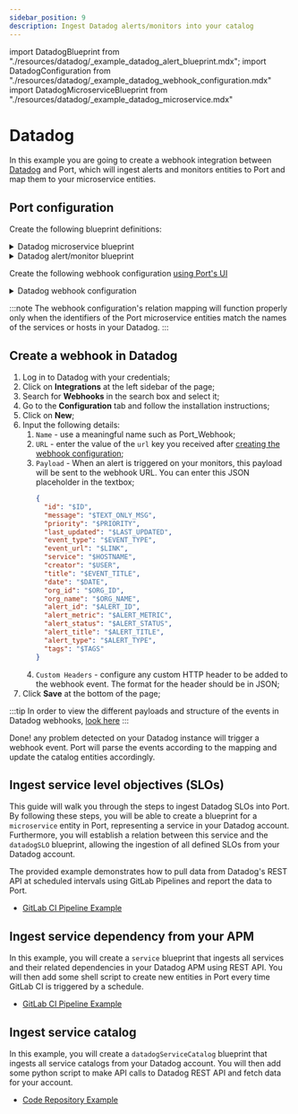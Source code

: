 ```yaml
---
sidebar_position: 9
description: Ingest Datadog alerts/monitors into your catalog
---
```


import DatadogBlueprint from "./resources/datadog/\_example_datadog_alert_blueprint.mdx";
import DatadogConfiguration from "./resources/datadog/\_example_datadog_webhook_configuration.mdx"
import DatadogMicroserviceBlueprint from "./resources/datadog/\_example_datadog_microservice.mdx"

# Datadog

In this example you are going to create a webhook integration between [Datadog](https://www.datadoghq.com/) and Port, which will ingest alerts and monitors entities to Port and map them to your microservice entities.

## Port configuration

Create the following blueprint definitions:

<details>
<summary>Datadog microservice blueprint</summary>
<DatadogMicroserviceBlueprint/>
</details>

<details>
<summary>Datadog alert/monitor blueprint</summary>
<DatadogBlueprint/>
</details>

Create the following webhook configuration [using Port's UI](/build-your-software-catalog/sync-data-to-catalog/webhook/?operation=ui#configuring-webhook-endpoints)

<details>
<summary>Datadog webhook configuration</summary>

1. **Basic details** tab - fill the following details:
   1. Title : `Datadog Alert Mapper`;
   2. Identifier : `datadog_alert_mapper`;
   3. Description : `A webhook configuration for alerts/monitors events from Datadog`;
   4. Icon : `Datadog`;
2. **Integration configuration** tab - fill the following JQ mapping:

   <DatadogConfiguration/>

3. Click **Save** at the bottom of the page.

</details>

:::note
The webhook configuration's relation mapping will function properly only when the identifiers of the Port microservice entities match the names of the services or hosts in your Datadog.
:::

## Create a webhook in Datadog

1. Log in to Datadog with your credentials;
2. Click on **Integrations** at the left sidebar of the page;
3. Search for **Webhooks** in the search box and select it;
4. Go to the **Configuration** tab and follow the installation instructions;
5. Click on **New**;
6. Input the following details:
   1. `Name` - use a meaningful name such as Port_Webhook;
   2. `URL` - enter the value of the `url` key you received after [creating the webhook configuration](../webhook.md#configuring-webhook-endpoints);
   3. `Payload` - When an alert is triggered on your monitors, this payload will be sent to the webhook URL. You can enter this JSON placeholder in the textbox;
      ```json showLineNumbers
      {
        "id": "$ID",
        "message": "$TEXT_ONLY_MSG",
        "priority": "$PRIORITY",
        "last_updated": "$LAST_UPDATED",
        "event_type": "$EVENT_TYPE",
        "event_url": "$LINK",
        "service": "$HOSTNAME",
        "creator": "$USER",
        "title": "$EVENT_TITLE",
        "date": "$DATE",
        "org_id": "$ORG_ID",
        "org_name": "$ORG_NAME",
        "alert_id": "$ALERT_ID",
        "alert_metric": "$ALERT_METRIC",
        "alert_status": "$ALERT_STATUS",
        "alert_title": "$ALERT_TITLE",
        "alert_type": "$ALERT_TYPE",
        "tags": "$TAGS"
      }
      ```
   4. `Custom Headers` - configure any custom HTTP header to be added to the webhook event. The format for the header should be in JSON;
7. Click **Save** at the bottom of the page;

:::tip
In order to view the different payloads and structure of the events in Datadog webhooks, [look here](https://docs.datadoghq.com/integrations/webhooks/#variables)
:::

Done! any problem detected on your Datadog instance will trigger a webhook event. Port will parse the events according to the mapping and update the catalog entities accordingly.

## Ingest service level objectives (SLOs)

This guide will walk you through the steps to ingest Datadog SLOs into Port. By following these steps, you will be able to create a blueprint for a `microservice` entity in Port, representing a service in your Datadog account. Furthermore, you will establish a relation between this service and the `datadogSLO` blueprint, allowing the ingestion of all defined SLOs from your Datadog account.

The provided example demonstrates how to pull data from Datadog's REST API at scheduled intervals using GitLab Pipelines and report the data to Port.

- [GitLab CI Pipeline Example](https://github.com/port-labs/datadog-slo-example)

## Ingest service dependency from your APM

In this example, you will create a `service` blueprint that ingests all services and their related dependencies in your Datadog APM using REST API. You will then add some shell script to create new entities in Port every time GitLab CI is triggered by a schedule.

- [GitLab CI Pipeline Example](https://github.com/port-labs/datadog-service-dependency-example)

## Ingest service catalog

In this example, you will create a `datadogServiceCatalog` blueprint that ingests all service catalogs from your Datadog account. You will then add some python script to make API calls to Datadog REST API and fetch data for your account.

- [Code Repository Example](https://github.com/port-labs/datadog-service-catalog)
